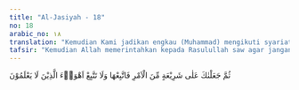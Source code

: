 ```yaml
---
title: "Al-Jasiyah - 18"
no: 18
arabic_no: ١٨
translation: "Kemudian Kami jadikan engkau (Muhammad) mengikuti syariat (peraturan) dari agama itu, maka ikutilah (syariat itu) dan janganlah engkau ikuti keinginan orang-orang yang tidak mengetahui."
tafsir: "Kemudian Allah memerintahkan kepada Rasulullah saw agar jangan terpengaruh oleh sikap orang-orang Quraisy karena Allah telah menetapkan urusan syariat yang harus dijadikan pegangan dalam menetapkan urusan agama dengan perantara wahyu. Maka peraturan yang termuat dalam wahyu itulah yang harus diikuti, tidak boleh mengikuti hawa nafsu orang-orang yang tidak mengetahuinya. Syariat yang dibawa oleh para rasul terdahulu dan syariat yang dibawa Nabi Muhammad pada asas dan hakikatnya sama, sama-sama berasaskan tauhid, membimbing manusia ke jalan yang benar, mewujudkan kemaslahatan dalam masyarakat, menyuruh berbuat baik dan mencegah berbuat mungkar. Jika terdapat perbedaan, maka perbedaan itu bukan masalah pokok, hanya dalam pelaksanaan ibadah dan cara-caranya. Hal itu disesuaikan dengan keadaan, tempat dan waktu."
---
```


ثُمَّ جَعَلْنٰكَ عَلٰى شَرِيْعَةٍ مِّنَ الْاَمْرِ فَاتَّبِعْهَا وَلَا تَتَّبِعْ اَهْوَاۤءَ الَّذِيْنَ لَا يَعْلَمُوْنَ
